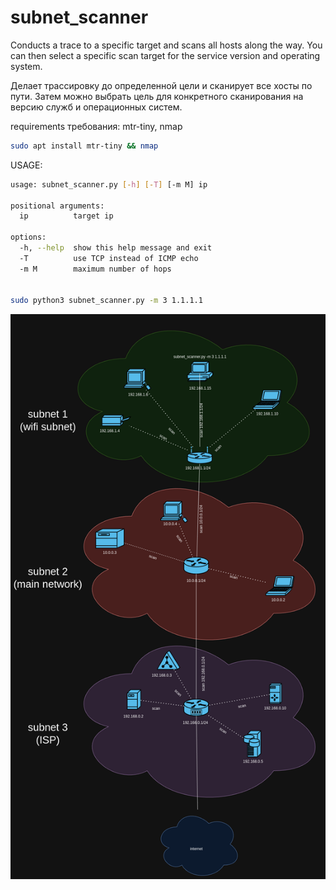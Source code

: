 # subnet_scanner
Conducts a trace to a specific target and scans all hosts along the way. You can then select a specific scan target for the service version and operating system.

Делает трассировку до определенной цели и сканирует все хосты по пути. Затем можно выбрать цель для конкретного сканирования на версию служб и операционных систем.

requirements требования: mtr-tiny, nmap
~~~bash
sudo apt install mtr-tiny && nmap
~~~
USAGE:
~~~bash
usage: subnet_scanner.py [-h] [-T] [-m M] ip

positional arguments:
  ip          target ip

options:
  -h, --help  show this help message and exit
  -T          use TCP instead of ICMP echo
  -m M        maximum number of hops


sudo python3 subnet_scanner.py -m 3 1.1.1.1
~~~
![subnets](https://github.com/podsashe4nik/subnet_scanner/blob/main/subnets.drawio.png)
